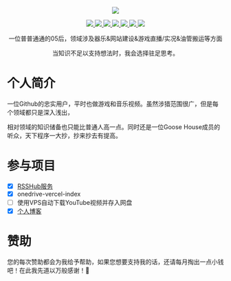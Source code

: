 <!--
 * @Description: My profile
 * @Autor: wjkcxs(Mr.eAt)
 * @Date: 2022.7.02 start
 * @Message:  Enjoy your time in github!
-->

<p align="center">
  <a href="https://github.com/wjkcxs">
    <img src="https://github-readme-stats.vercel.app/api?username=wjkcxs&count_private=true&include_all_commits=true&layout=compact&bg_color=30,e96443,904e95&title_color=fff&text_color=fff"/"/>
  </a>
</p>
 
 <p align="center">
  </a>
    <a href="https://www.facebook.com/profile.php?id=100077767820000">
    <img src="https://img.shields.io/badge/%F0%9F%98%B7-Facebook-blue" />
  </a>
  <a href="https://discord.gg/7XS8cJRWCC">
    <img src="https://img.shields.io/badge/%F0%9F%A4%AF-Discord-blue" />
  </a>
  <a href="[https://space.bilibili.com/2108295476
](https://space.bilibili.com/2108295476)">
    <img src="https://img.shields.io/badge/%F0%9F%8D%9C-BiliBili-blue" />
  </a>                                                                    
  <a href="https://www.youtube.com/channel/UCIJMy04FtNFm5DIRzB1ED2A">
    <img src="https://img.shields.io/badge/%F0%9F%8D%AB-Youtube-blue" />                                                                    
  </a>
  <a href="https://steamcommunity.com/profiles/76561199086787119">
    <img src="https://img.shields.io/badge/%F0%9F%8E%AE-Steam-blue" />                                                                    
  </a>
  <a href="https://www.twitch.tv/wjkcxs">
    <img src="https://img.shields.io/badge/%F0%9F%8E%AB-Twitch-blue" />                                                                    
  </a>
  <a href="https://weibo.com/u/7513136437">
    <img src="https://img.shields.io/badge/%F0%9F%93%BA-Weibo-blue" />                                                                                                   </a>                                                                     
</p>

<p align="center">
  一位普普通通的05后，领域涉及器乐&网站建设&游戏直播/实况&油管搬运等方面
</p>

<p align="center">
  当知识不足以支持想法时，我会选择驻足思考。
</p>

# 个人简介
一位Github的忠实用户，平时也做游戏和音乐视频。虽然涉猎范围很广，但是每个领域都只是深入浅出，

相对领域的知识储备也只能比普通人高一点。同时还是一位Goose House成员的听众，天下程序一大抄，抄来抄去有提高。
                 
# 参与项目
  - [x] [RSSHub服务](https://github.com/wjkcxs/RSSHub)
  - [x] onedrive-vercel-index
  - [ ] 使用VPS自动下载YouTube视频并存入网盘
  - [x] [个人博客](https://github.com/wjkcxs/wjkcxs.github.io) 

# **赞助**
您的每次赞助都会为我给予帮助，如果您想要支持我的话，还请每月掏出一点小钱吧！在此我先道以万般感谢！🙌              
               
  
 

